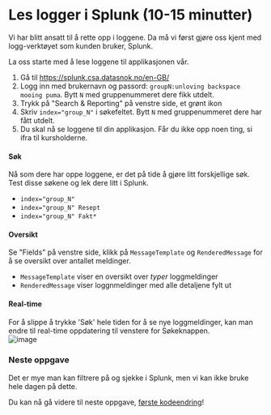 # Les logger i Splunk (10-15 minutter)

Vi har blitt ansatt til å rette opp i loggene. Da må vi først gjøre oss kjent med 
logg-verktøyet som kunden bruker, Splunk.

La oss starte med å lese loggene til applikasjonen vår. 

1. Gå til https://splunk.csa.datasnok.no/en-GB/
2. Logg inn med brukernavn og passord: `groupN:unloving backspace mooing puma`. Bytt `N` med gruppenummeret dere fikk utdelt.
3. Trykk på "Search & Reporting" på venstre side, et grønt ikon
4. Skriv `index="group_N"` i søkefeltet. Bytt `N` med gruppenummeret dere har fått utdelt.
5. Du skal nå se loggene til din applikasjon. Får du ikke opp noen ting, si ifra til kursholderne. 

#### Søk
Nå som dere har oppe loggene, er det på tide å gjøre litt forskjellige søk. 
Test disse søkene og lek dere litt i Splunk.

* `index="group_N" `
* `index="group_N" Resept`
* `index="group_N" Fakt*`

#### Oversikt
Se "Fields" på venstre side, klikk på `MessageTemplate` og `RenderedMessage` for å se oversikt over antallet meldinger.
* `MessageTemplate` viser en oversikt over *typer* loggmeldinger 
* `RenderedMessage` viser loggnmeldinger med alle detaljene fylt ut

#### Real-time
For å slippe å trykke 'Søk' hele tiden for å se nye loggmeldinger, kan man endre til real-time oppdatering til venstere for Søkeknappen.  \
![image](https://user-images.githubusercontent.com/4437745/230628582-4c503ee0-f3df-4ca0-b5e3-8ffe92484ba3.png)


### Neste oppgave
Det er mye man kan filtrere på og sjekke i Splunk, men vi kan ikke bruke hele dagen på dette. 

Du kan nå gå videre til neste oppgave, [første kodeendring](./3_ping.md)!
